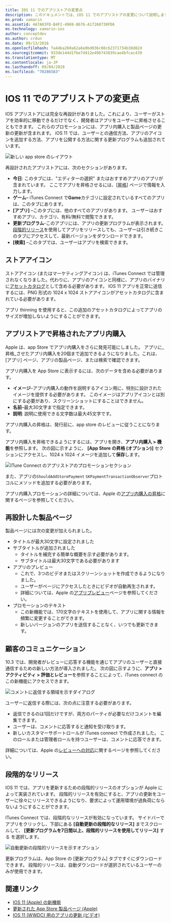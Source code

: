 ```yaml
---
title: IOS 11 でのアプリストアの変更点
description: このドキュメントでは、iOS 11 でのアプリストアの変更について説明します。 アプリケーションのストアアイコン、昇格したアプリ内購入、再設計された製品ページ、顧客コミュニケーション、段階的リリースについて説明します。
ms.prod: xamarin
ms.assetid: 4A7A03FD-B4F2-4969-8676-A17260730FD6
ms.technology: xamarin-ios
author: conceptdev
ms.author: crdun
ms.date: 09/13/2016
ms.openlocfilehash: fa44ba260a62a6e0bd036c08c62371734b38d82d
ms.sourcegitcommit: 933de144d1fbe7d412e49b743839cae4bfcac439
ms.translationtype: MT
ms.contentlocale: ja-JP
ms.lasthandoff: 09/04/2019
ms.locfileid: "70286583"
---
```

# <a name="app-store-changes-in-ios-11"></a>IOS 11 でのアプリストアの変更点

IOS アプリストアには完全な再設計がありました。これにより、ユーザーがストアを効率的に移動できるだけでなく、開発者はアプリをユーザーに昇格させることもできます。 これらのプロモーションには、アプリ内購入と製品ページの更新の更新が含まれます。 iOS 11 では、ユーザーとの通信方法、アプリのアイコンを追加する方法、アプリを公開する方法に関する更新プログラムも追加されています。

![新しい app store のレイアウト](app-store-changes-images/image3.jpg)

再設計されたアプリストアには、次のセクションがあります。

- **今日**: このタブには、"エディターの選択" またはおすすめアプリのアプリが含まれています。 ここでアプリを昇格させるには、[[昇格](https://developer.apple.com//contact/app-store/promote/)] ページで情報を入力します。
- **ゲーム**– iTunes Connect で**Game**カテゴリに設定されているすべてのアプリは、このタブにあります。
- **[アプリ]** –このタブには、他のすべてのアプリがあります。 ユーザーはおすすめアプリ、カテゴリ、有料/無料で閲覧できます。
- **更新プログラム**-このアプリには、アプリの更新プログラムが表示されます。 [段階的リリース](#Phased_Release)を使用してアプリをリリースしても、ユーザーは引き続きこのタブにアクセスして、最新バージョンをダウンロードできます。
- **[検索]** –このタブでは、ユーザーはアプリを検索できます。

## <a name="store-icon"></a>ストアアイコン

ストアアイコン (またはマーケティングアイコン) は、iTunes Connect では管理されなくなりました。代わりに、アプリのアイコンと同様に、アプリのバイナリに[アセットカタログ](~/ios/app-fundamentals/images-icons/app-icons.md)として含める必要があります。 IOS 11 アプリを正常に送信するには、PNG 形式の 1024 x 1024 ストアアイコンがアセットカタログに含まれている必要があります。

アプリ thinning を使用すると、この追加のアセットカタログによってアプリのサイズが増加しないようにすることができます。


## <a name="in-app-purchases-promoted-in-the-app-store"></a>アプリストアで昇格されたアプリ内購入

Apple は、app Store でアプリ内購入をさらに発見可能にしました。 アプリに_昇格_させたアプリ内購入を20個まで追加できるようになりました。これは、[アプリ] ページ、アプリの製品ページ、または検索で確認できます。

アプリ内購入を App Store に表示するには、次のデータを含める必要があります。

- **イメージ**–アプリ内購入の動作を説明するアイコン用に、特別に設計されたイメージを提供する必要があります。 このイメージはアプリアイコンとは別にする必要があり、スクリーンショットにすることはできません。
- **名前**–最大30文字まで指定できます。
- **説明**: 説明に使用できる文字数は最大45文字です。

アプリ内購入の昇格は、発行前に、app store のレビューに従うことになります。

アプリ内購入を昇格できるようにするには、アプリを開き、**アプリ内購入 > 機能**を参照します。 次の図に示すように、 **[App Store の昇格 (オプション)]** セクションにアクセスし、1024 x 1024 イメージを追加して**保存**します。

![ITune Connect のアプリストアのプロモーションセクション](app-store-changes-images/image4.png)

また、アプリの`ShouldAddStorePayment` `SKPaymentTransactionObserver`プロトコルにメソッドを追加する必要があります。

アプリ内購入プロモーションの詳細については、Apple の[アプリ内購入の昇格](https://developer.apple.com/app-store/promoting-in-app-purchases/)に関するページを参照してください。

## <a name="redesigned-product-page"></a>再設計した製品ページ

製品ページには次の変更が加えられました。

- タイトルが最大30文字に設定されました
- サブタイトルが追加されました
  - タイトルを補完する簡単な概要を示す必要があります。
  - サブタイトルは最大30文字である必要があります
- アプリのプレビュー
  - これで、3つのビデオまたはスクリーンショットを作成できるようになりました。
  - ユーザーがページにアクセスしたときにビデオが自動再生されます。
  - 詳細については、Apple の[アプリプレビュー](https://developer.apple.com/app-store/app-previews/)ページを参照してください。
- プロモーションのテキスト
  - この新機能では、170文字のテキストを使用して、アプリに関する情報を頻繁に変更することができます。
  - 新しいバージョンのアプリを送信することなく、いつでも更新できます。

## <a name="customer-communication"></a>顧客のコミュニケーション

10.3 では、開発者がレビューに応答する機能を通じてアプリのユーザーと直接通信するための新しい方法が導入されました。 次の図に示すように、**アプリ > アクティビティ > 評価とレビュー**を参照することによって、iTunes connect のこの新機能にアクセスできます。

![コメントに返信する領域を示すダイアログ](app-store-changes-images/image5.png)

ユーザーに返信する際には、次の点に注意する必要があります。

- 返信できるのは1回だけですが、両方のパーティが必要なだけコメントを編集できます。
- ユーザーは、コメントに応答すると通知を受け取ります。
- 新しいカスタマーサポートロールが iTunes connect で作成されました。 このロールまたは管理者ロールを持つユーザーは、コメントに応答できます。

詳細については、Apple の[レビューへの対応](https://developer.apple.com/app-store/responding-to-reviews/)に関するページを参照してください。

<a name="Phased_Release"/>

## <a name="phased-release"></a>段階的なリリース

IOS 11 では、アプリを更新するための段階的リリースのオプションが Apple によって実装されています。 段階的リリースを有効にすると、アプリの更新をユーザーに徐々にリリースできるようになり、要求によって運用環境が過負荷にならないようにすることができます。

ITunes Connect では、段階的なリリースが有効になっています。 サイドバーでアプリをクリックし、下部にある **[自動更新の段階的なリリース]** までスクロールして、 **[更新プログラムを7日間以上、段階的リリースを使用してリリース]** する を選択します。

![自動更新の段階的リリースを示すオプション](app-store-changes-images/image6.png)

更新プログラムは、App Store の [更新プログラム] タブですぐにダウンロードできます。 段階的リリースは、自動ダウンロードが選択されているユーザーのみが使用できます。


## <a name="related-links"></a>関連リンク

- [IOS 11 (Apple) の新機能](https://developer.apple.com/ios/)
- [更新された App Store 製品ページ (Apple)](https://developer.apple.com/app-store/product-page/)
- [IOS 11 (WWDC) 用のアプリの更新 (ビデオ)](https://developer.apple.com/videos/play/wwdc2017/204/)
